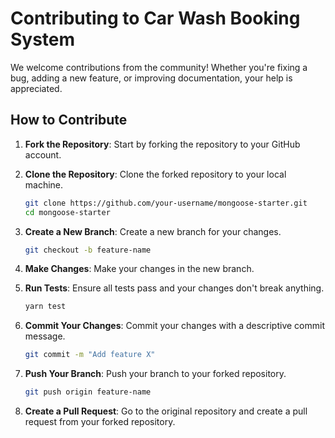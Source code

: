 # Contributing to Car Wash Booking System

We welcome contributions from the community! Whether you're fixing a bug, adding a new feature, or improving documentation, your help is appreciated.

## How to Contribute

1. **Fork the Repository**: Start by forking the repository to your GitHub account.

2. **Clone the Repository**: Clone the forked repository to your local machine.

   ```bash
   git clone https://github.com/your-username/mongoose-starter.git
   cd mongoose-starter
   ```

3. **Create a New Branch**: Create a new branch for your changes.

   ```bash
   git checkout -b feature-name
   ```

4. **Make Changes**: Make your changes in the new branch.

5. **Run Tests**: Ensure all tests pass and your changes don't break anything.

   ```bash
   yarn test
   ```

6. **Commit Your Changes**: Commit your changes with a descriptive commit message.

   ```bash
   git commit -m "Add feature X"
   ```

7. **Push Your Branch**: Push your branch to your forked repository.

   ```bash
   git push origin feature-name
   ```

8. **Create a Pull Request**: Go to the original repository and create a pull request from your forked repository.
